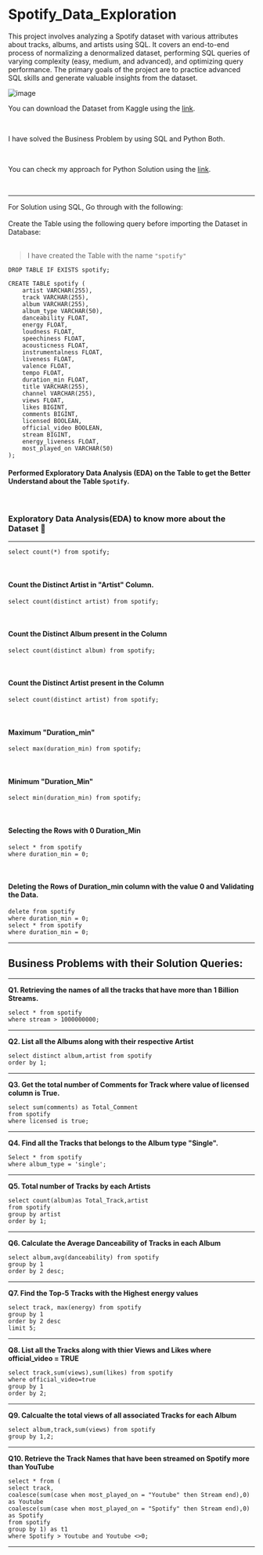 # Spotify_Data_Exploration


This project involves analyzing a Spotify dataset with various attributes about tracks, albums, and artists using SQL. It covers an end-to-end process of normalizing a denormalized dataset, performing SQL queries of varying complexity (easy, medium, and advanced), and optimizing query performance. The primary goals of the project are to practice advanced SQL skills and generate valuable insights from the dataset.

![image](https://github.com/user-attachments/assets/c1f2f0ea-e16f-46a3-9c93-1441d68a44c3)

You can download the Dataset from Kaggle using the [link](https://www.kaggle.com/datasets/pintukumargupta/spotify-dataset).

<br>

I have solved the Business Problem by using SQL and Python Both.

<br>

You can check my approach for Python Solution using the [link]().

<br>
<hr>
For Solution using SQL, Go through with the following: 

<br>
<br>
Create the Table using the following query before importing the Dataset in Database:

<br>
<br>

> I have created the Table with the name `"spotify"`

```
DROP TABLE IF EXISTS spotify;
```

```
CREATE TABLE spotify (
    artist VARCHAR(255),
    track VARCHAR(255),
    album VARCHAR(255),
    album_type VARCHAR(50),
    danceability FLOAT,
    energy FLOAT,
    loudness FLOAT,
    speechiness FLOAT,
    acousticness FLOAT,
    instrumentalness FLOAT,
    liveness FLOAT,
    valence FLOAT,
    tempo FLOAT,
    duration_min FLOAT,
    title VARCHAR(255),
    channel VARCHAR(255),
    views FLOAT,
    likes BIGINT,
    comments BIGINT,
    licensed BOOLEAN,
    official_video BOOLEAN,
    stream BIGINT,
    energy_liveness FLOAT,
    most_played_on VARCHAR(50)
);
```


#### Performed Exploratory Data Analysis (EDA) on the Table to get the Better Understand about the Table `Spotify`.

<br>

### Exploratory Data Analysis(EDA) to know more about the Dataset 🔎

<hr>

```
select count(*) from spotify;
```

<br>

#### Count the Distinct Artist in "Artist" Column.

```
select count(distinct artist) from spotify;
```

<br>

#### Count the Distinct Album present in the Column

```
select count(distinct album) from spotify;
```

<br>

#### Count the Distinct Artist present in the Column

```
select count(distinct artist) from spotify;
```

<br>

#### Maximum "Duration_min"

```
select max(duration_min) from spotify;
```

<br>

#### Minimum "Duration_Min"

```
select min(duration_min) from spotify;
```
<br>

#### Selecting the Rows with 0 Duration_Min

```
select * from spotify
where duration_min = 0;
```

<br>

#### Deleting the Rows of Duration_min column with the value 0 and Validating the Data.

```
delete from spotify
where duration_min = 0;
select * from spotify
where duration_min = 0;
```

<hr>

## Business Problems with their Solution Queries:
<hr>

**Q1. Retrieving the names of all the tracks that have more than 1 Billion Streams.**

```
select * from spotify
where stream > 1000000000;
```
<hr>

**Q2. List all the Albums along with their respective Artist**

```
select distinct album,artist from spotify
order by 1;
```
<hr>

**Q3. Get the total number of Comments for Track where value of licensed column is True.**

```
select sum(comments) as Total_Comment
from spotify
where licensed is true;
```
<hr>

**Q4. Find all the Tracks that belongs to the Album type "Single".**

```
Select * from spotify 
where album_type = 'single';
```
<hr>

**Q5. Total number of Tracks by each Artists**

```
select count(album)as Total_Track,artist
from spotify
group by artist
order by 1;
```
<hr>

**Q6. Calculate the Average Danceability  of Tracks in each Album**
```
select album,avg(danceability) from spotify
group by 1
order by 2 desc;
```
<hr>

**Q7. Find the Top-5 Tracks with the Highest energy values**
```
select track, max(energy) from spotify
group by 1
order by 2 desc
limit 5;
```

<hr>

**Q8. List all the Tracks along with thier Views and Likes where official_video = TRUE**
```
select track,sum(views),sum(likes) from spotify
where official_video=true
group by 1
order by 2;
```
<hr>

**Q9. Calcualte the total views of all associated Tracks for each Album**
```
select album,track,sum(views) from spotify
group by 1,2;
```
<hr>

**Q10. Retrieve the Track Names that have been streamed on Spotify more than YouTube**
```
select * from (
select track,
coalesce(sum(case when most_played_on = "Youtube" then Stream end),0) as Youtube
coalesce(sum(case when most_played_on = "Spotify" then Stream end),0) as Spotify
from spotify
group by 1) as t1
where Spotify > Youtube and Youtube <>0;
```
<hr>

